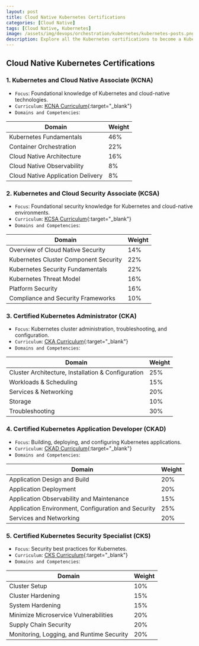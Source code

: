 ```yaml
---
layout: post
title: Cloud Native Kubernetes Certifications
categories: [Cloud Native]
tags: [Cloud Native, Kubernetes]
image: /assets/img/devops/orchestration/kubernetes/kubernetes-posts.png
description: Explore all the Kubernetes certifications to become a Kubestronaut.
---
```


## Cloud Native Kubernetes Certifications

### 1. Kubernetes and Cloud Native Associate (KCNA)

- `Focus`: Foundational knowledge of Kubernetes and cloud-native technologies.
- `Curriculum`: [KCNA Curriculum](https://www.cncf.io/training/certification/kcna/){:target="_blank"}
- `Domains and Competencies`:

| Domain                          | Weight |
|---------------------------------|--------|
| Kubernetes Fundamentals         | 46%    |
| Container Orchestration         | 22%    |
| Cloud Native Architecture       | 16%    |
| Cloud Native Observability      | 8%     |
| Cloud Native Application Delivery | 8%   |

### 2. Kubernetes and Cloud Security Associate (KCSA)

- `Focus`: Foundational security knowledge for Kubernetes and cloud-native environments.
- `Curriculum`: [KCSA Curriculum](https://www.cncf.io/training/certification/kcsa/){:target="_blank"}
- `Domains and Competencies`:

| Domain                                | Weight |
|---------------------------------------|--------|
| Overview of Cloud Native Security     | 14%    |
| Kubernetes Cluster Component Security | 22%    |
| Kubernetes Security Fundamentals      | 22%    |
| Kubernetes Threat Model               | 16%    |
| Platform Security                     | 16%    |
| Compliance and Security Frameworks    | 10%    |

### 3. Certified Kubernetes Administrator (CKA)

- `Focus`: Kubernetes cluster administration, troubleshooting, and configuration.
- `Curriculum`: [CKA Curriculum](https://www.cncf.io/training/certification/cka/){:target="_blank"}
- `Domains and Competencies`:

| Domain                                      | Weight |
|---------------------------------------------|--------|
| Cluster Architecture, Installation & Configuration | 25%    |
| Workloads & Scheduling                      | 15%    |
| Services & Networking                       | 20%    |
| Storage                                     | 10%    |
| Troubleshooting                             | 30%    |

### 4. Certified Kubernetes Application Developer (CKAD)

- `Focus`: Building, deploying, and configuring Kubernetes applications.
- `Curriculum`: [CKAD Curriculum](https://www.cncf.io/training/certification/ckad/){:target="_blank"}
- `Domains and Competencies`:

| Domain                                         | Weight |
|------------------------------------------------|--------|
| Application Design and Build                   | 20%    |
| Application Deployment                         | 20%    |
| Application Observability and Maintenance      | 15%    |
| Application Environment, Configuration and Security | 25% |
| Services and Networking                        | 20%    |

### 5. Certified Kubernetes Security Specialist (CKS)

- `Focus`: Security best practices for Kubernetes.
- `Curriculum`: [CKS Curriculum](https://www.cncf.io/training/certification/cks/){:target="_blank"}
- `Domains and Competencies`:

| Domain                                  | Weight |
|-----------------------------------------|--------|
| Cluster Setup                           | 10%    |
| Cluster Hardening                       | 15%    |
| System Hardening                        | 15%    |
| Minimize Microservice Vulnerabilities   | 20%    |
| Supply Chain Security                   | 20%    |
| Monitoring, Logging, and Runtime Security | 20%  |
